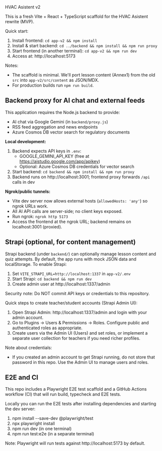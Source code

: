 HVAC Asistent v2

This is a fresh Vite + React + TypeScript scaffold for the HVAC Asistent rewrite (MVP).

Quick start:

1. Install frontend: `cd app-v2 && npm install`
2. Install & start backend: `cd ../backend && npm install && npm run proxy`
3. Start frontend (in another terminal): `cd app-v2 && npm run dev`
4. Access at: http://localhost:5173

Notes:
- The scaffold is minimal. We'll port lesson content (Annex1) from the old `src` into `app-v2/src/content` as JSON/MDX.
- For production builds run `npm run build`.

Backend proxy for AI chat and external feeds
--------------------------------------------
This application requires the Node.js backend to provide:
- AI chat via Google Gemini (in `backend/proxy.js`)
- RSS feed aggregation and news endpoints
- Azure Cosmos DB vector search for regulatory documents

**Local development:**
1. Backend expects API keys in `.env`:
   - GOOGLE_GEMINI_API_KEY (free at https://aistudio.google.com/app/apikey)
   - Optional: Azure Cosmos DB credentials for vector search
2. Start backend: `cd backend && npm install && npm run proxy`
3. Backend runs on http://localhost:3001; frontend proxy forwards `/api` calls in dev

**Ngrok/public tunnels:**
- Vite dev server now allows external hosts (`allowedHosts: 'any'`) so ngrok URLs work.
- All AI API calls are server-side; no client keys exposed.
- Run ngrok: `ngrok http 5173`
- Access the frontend at the ngrok URL; backend remains on localhost:3001 (proxied).

Strapi (optional, for content management)
------------------------------------------
Strapi backend (under `backend/`) can optionally manage lesson content and quiz attempts. By default, the app runs with mock JSON data and localStorage. To enable Strapi:

1. Set `VITE_STRAPI_URL=http://localhost:1337` in `app-v2/.env`
2. Start Strapi: `cd backend && npm run dev`
3. Create admin user at http://localhost:1337/admin

Security note: Do NOT commit API keys or credentials to this repository.

Quick steps to create teacher/student accounts (Strapi Admin UI):

1. Open Strapi Admin: http://localhost:1337/admin and login with your admin account.
2. Go to Plugins -> Users & Permissions -> Roles. Configure public and authenticated roles as appropriate.
3. Create users via the Admin UI (Users) and set roles, or implement a separate user collection for teachers if you need richer profiles.

Note about credentials:
- If you created an admin account to get Strapi running, do not store that password in this repo. Use the Admin UI to manage users and roles.

E2E and CI
----------
This repo includes a Playwright E2E test scaffold and a GitHub Actions workflow (CI) that will run build, typecheck and E2E tests.

Locally you can run the E2E tests after installing dependencies and starting the dev server:

1. npm install --save-dev @playwright/test
2. npx playwright install
3. npm run dev (in one terminal)
4. npm run test:e2e (in a separate terminal)

Note: Playwright will run tests against http://localhost:5173 by default.
